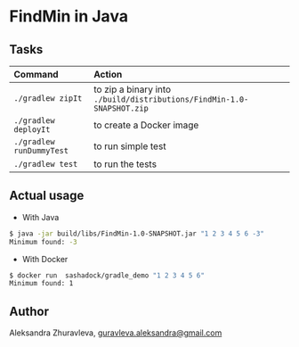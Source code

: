 # FindMin in Java

## Tasks

| Command                      | Action      |
| :-------------------         | :----------- |
| `./gradlew zipIt`            | to zip a binary into `./build/distributions/FindMin-1.0-SNAPSHOT.zip` |
| `./gradlew deployIt`         | to create a Docker image |
| `./gradlew runDummyTest`     | to run simple test |
| `./gradlew test        `     | to run the tests |

## Actual usage

* With Java
``` bash
$ java -jar build/libs/FindMin-1.0-SNAPSHOT.jar "1 2 3 4 5 6 -3"
Minimum found: -3
```

* With Docker
``` bash
$ docker run  sashadock/gradle_demo "1 2 3 4 5 6"
Minimum found: 1
```

## Author
Aleksandra Zhuravleva, guravleva.aleksandra@gmail.com
